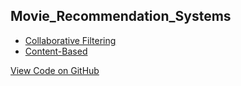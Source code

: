 ## Movie_Recommendation_Systems
  - [Collaborative Filtering](https://geniuslifedesign.github.io/Projects.github.io/Machine_Learning/Movie_Recommendation_Systems/Collaborative-Filtering-movies.ipynb)
  - [Content-Based](https://geniuslifedesign.github.io/Projects.github.io/Machine_Learning/Movie_Recommendation_Systems/Content-Based-movies.ipynb)
  
[View Code on GitHub](https://github.com/geniuslifedesign/Projects.github.io/tree/master/Machine_Learning/Movie_Recommendation_Systems)
 